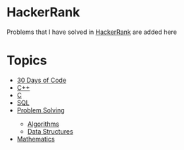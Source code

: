 # HackerRank
Problems that I have solved in <a href="https://www.hackerrank.com">HackerRank</a> are added here

# Topics
<ul>
  <li><a href="https://github.com/MusfiqDehan/HackerRank/tree/master/30%20Days%20of%20Code">30 Days of Code</a></li>
  <li><a href="https://github.com/MusfiqDehan/HackerRank/tree/master/C%2B%2B">C++</a></li>
  <li><a href="https://github.com/MusfiqDehan/HackerRank/tree/master/C">C</a></li>
  <li><a href="https://github.com/MusfiqDehan/HackerRank/tree/master/SQL">SQL</a></li>
  <li><a href="https://github.com/MusfiqDehan/HackerRank/tree/master/Problem%Solving">Problem Solving</a></li>
    <ul>
      <li><a href="https://github.com/MusfiqDehan/HackerRank/tree/master/Problem%20Solving/Algorithms">Algorithms</a></li>
      <li><a href="https://github.com/MusfiqDehan/HackerRank/tree/master/Problem%20Solving/Data%20Structures">Data Structures</a></li>
    </ul>
  <li><a href="https://github.com/MusfiqDehan/HackerRank/tree/master/Mathematics">Mathematics</a></li>
</ul>

